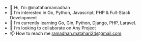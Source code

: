 - 👋 Hi, I’m @matahariramadhan
- 👀 I’m interested in Go, Python, Javascript, PHP & Full-Stack Development 
- 🌱 I’m currently learning Go, Gin, Python, Django, PHP, Laravel.
- 💞️ I’m looking to collaborate on Any Project
- 📫 How to reach me ramadhan.matahari24@gmail.com

<!---
matahariramadhan/matahariramadhan is a ✨ special ✨ repository because its `README.md` (this file) appears on your GitHub profile.
You can click the Preview link to take a look at your changes.
--->
